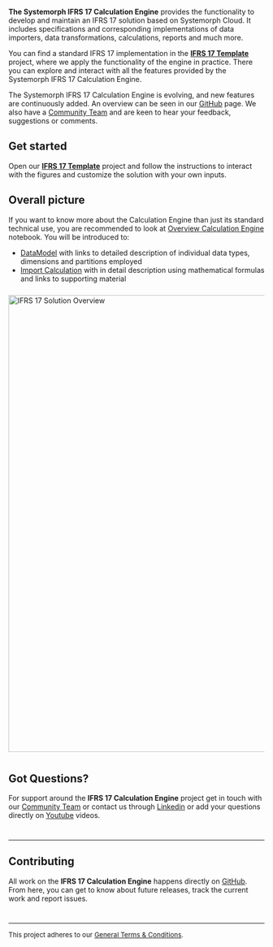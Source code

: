 <!---
https://stacdnsmcwe.blob.core.windows.net/content/IFRS17CalculationEngine/Images/IFRS17/portal-calculation-engine-thumbnail-288x142.jpg
Abstract: This project contains the specification, documentation and implementation of the functionality required to develop a professional IFRS 17 solution. It provides default implementations of key concerns of the IFRS 17 requirements, such as the business logic, data importers, reports, etc... A practical example of the Systemorph IFRS 17 Calculation Engine and starting point for your IFRS 17 reporting is our IFRS 17 Template project, where you have an end-to-end working solution template. 
--->

**The Systemorph IFRS 17 Calculation Engine** provides the functionality to develop and maintain an IFRS 17 solution based on Systemorph Cloud. It includes specifications and corresponding implementations of data importers, data transformations, calculations, reports and much more.

You can find a standard IFRS 17 implementation in the [**IFRS 17 Template**](https://portal.systemorph.cloud/project/ifrs17-template) project, where we apply the functionality of the engine in practice. There you can explore and interact with all the features provided by the Systemorph IFRS 17 Calculation Engine.

The Systemorph IFRS 17 Calculation Engine is evolving, and new features are continuously added. An overview can be seen in our [GitHub](https://github.com/Systemorph/IFRS17CalculationEngine) page. We also have a [Community Team](https://systemorph.cloud/community) and are keen to hear your feedback, suggestions or comments.

## Get started

Open our [**IFRS 17 Template**](https://portal.systemorph.cloud/project/ifrs17-template) project and follow the instructions to interact with the figures and customize the solution with your own inputs. 

## Overall picture

If you want to know more about the Calculation Engine than just its standard technical use, you are recommended to look at [Overview Calculation Engine](./OverviewCalculationEngine) notebook. 
You will be introduced to:
- [DataModel](./DataModel/DataStructure) with links to detailed description of individual data types, dimensions and partitions employed
- [Import Calculation](./Import/ImportScopeCalculation) with in detail description using mathematical formulas and links to supporting material

<p style="margin-top: 24px; margin-bottom: 40px">
    <img width="900" src="https://stacdnsmcwe.blob.core.windows.net/content/IFRS17CalculationEngine/Images/IFRS17/BigPicture.png" alt="IFRS 17 Solution Overview">
</p> 

## Got Questions?

For support around the **IFRS 17 Calculation Engine** project get in touch with our [Community Team](https://systemorph.cloud/community) or contact us through [Linkedin](https://www.linkedin.com/company/systemorph) or add your questions directly on [Youtube](https://www.youtube.com/@systemorph) videos.

<hr style="border-bottom: 0; border-top: 1px solid rgba(0,0,0,0.15); height: 0; margin-top: 40px;" />

## Contributing

All work on the **IFRS 17 Calculation Engine** happens directly on [GitHub](https://github.com/Systemorph/IFRS17CalculationEngine). From here, you can get to know about future releases, track the current work and report issues. 

<hr style="border-bottom: 0; border-top: 1px solid rgba(0,0,0,0.15); height: 0; margin-top: 40px;" />

<div style="font-size: 13px">

This project adheres to our [General Terms & Conditions](https://systemorph.cloud/general-terms-and-conditions/).

</div>